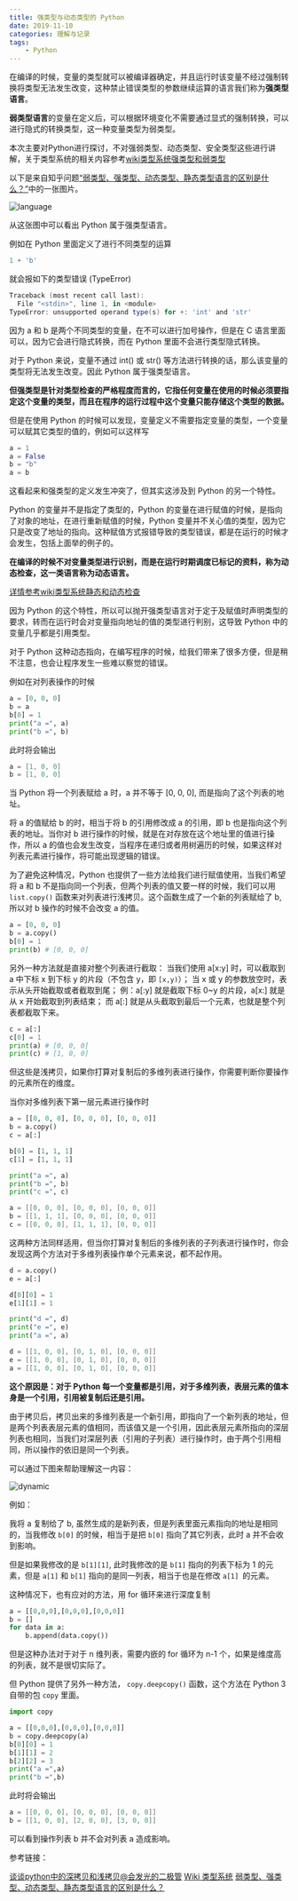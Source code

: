 ```yaml
---
title: 强类型与动态类型的 Python
date: 2019-11-10
categories: 理解与记录
tags:
    - Python
---
```


在编译的时候，变量的类型就可以被编译器确定，并且运行时该变量不经过强制转换将类型无法发生改变，这种禁止错误类型的参数继续运算的语言我们称为**强类型语言**。

**弱类型语言**的变量在定义后，可以根据环境变化不需要通过显式的强制转换，可以进行隐式的转换类型，这一种变量类型为弱类型。

本次主要对Python进行探讨，不对强弱类型、动态类型、安全类型这些进行讲解，关于类型系统的相关内容参考[wiki类型系统强类型和弱类型](https://zh.wikipedia.org/wiki/%E9%A1%9E%E5%9E%8B%E7%B3%BB%E7%B5%B1#%E5%BC%B7%E5%9E%8B%E5%88%A5%E5%92%8C%E5%BC%B1%E5%9E%8B%E5%88%A5)

<!-- more -->

以下是来自知乎问题[“弱类型、强类型、动态类型、静态类型语言的区别是什么？”](https://www.zhihu.com/question/19918532)中的一张图片。

![language](./lang.jpg)

从这张图中可以看出 Python 属于强类型语言。

例如在 Python 里面定义了进行不同类型的运算

```Python
1 + 'b'
```

就会报如下的类型错误 (TypeError)

```PowerShell
Traceback (most recent call last):
  File "<stdin>", line 1, in <module>
TypeError: unsupported operand type(s) for +: 'int' and 'str'
```

因为 a 和 b 是两个不同类型的变量，在不可以进行加号操作，但是在 C 语言里面可以，因为它会进行隐式转换，而在 Python 里面不会进行类型隐式转换。

对于 Python 来说，变量不通过 int() 或 str() 等方法进行转换的话，那么该变量的类型将无法发生改变。因此 Python 属于强类型语言。

**但强类型是针对类型检查的严格程度而言的，它指任何变量在使用的时候必须要指定这个变量的类型，而且在程序的运行过程中这个变量只能存储这个类型的数据。**

但是在使用 Python 的时候可以发现，变量定义不需要指定变量的类型，一个变量可以赋其它类型的值的，例如可以这样写

```Python
a = 1
a = False
b = "b"
a = b
```

这看起来和强类型的定义发生冲突了，但其实这涉及到 Python 的另一个特性。

Python 的变量并不是指定了类型的，Python 的变量在进行赋值的时候，是指向了对象的地址，在进行重新赋值的时候，Python 变量并不关心值的类型，因为它只是改变了地址的指向。这种赋值方式报错导致的类型错误，都是在运行的时候才会发生，包括上面举的例子的。

**在编译的时候不对变量类型进行识别，而是在运行时期调度已标记的资料，称为动态检查，这一类语言称为动态语言。**

[详情参考wiki类型系统静态和动态检查](https://zh.wikipedia.org/wiki/%E9%A1%9E%E5%9E%8B%E7%B3%BB%E7%B5%B1#%E9%9D%9C%E6%85%8B%E5%92%8C%E5%8B%95%E6%85%8B%E6%AA%A2%E6%9F%A5)

因为 Python 的这个特性，所以可以抛开强类型语言对于定于及赋值时声明类型的要求，转而在运行时会对变量指向地址的值的类型进行判别，这导致 Python 中的变量几乎都是引用类型。

对于 Python 这种动态指向，在编写程序的时候，给我们带来了很多方便，但是稍不注意，也会让程序发生一些难以察觉的错误。

例如在对列表操作的时候

```Python
a = [0, 0, 0]
b = a
b[0] = 1
print("a =", a)
print("b =", b)
```

此时将会输出

```PowerShell
a = [1, 0, 0]
b = [1, 0, 0]
```

当 Python 将一个列表赋给 a 时，a 并不等于 [0, 0, 0], 而是指向了这个列表的地址。

将 a 的值赋给 b 的时，相当于将 b 的引用修改成 a 的引用，即 b 也是指向这个列表的地址。当你对 b 进行操作的时候，就是在对存放在这个地址里的值进行操作，所以 a 的值也会发生改变，当程序在递归或者用树遍历的时候，如果这样对列表元素进行操作，将可能出现逻辑的错误。

为了避免这种情况，Python 也提供了一些方法给我们进行赋值使用，当我们希望将 a 和 b 不是指向同一个列表，但两个列表的值又要一样的时候，我们可以用 `list.copy()` 函数来对列表进行浅拷贝。这个函数生成了一个新的列表赋给了 b, 所以对 b 操作的时候不会改变 a 的值。

```Python
a = [0, 0, 0]
b = a.copy()
b[0] = 1
print(b) # [0, 0, 0]
```

另外一种方法就是直接对整个列表进行截取：
当我们使用 a[x:y] 时，可以截取到 a 中下标 x 到下标 y 的片段（不包含 y，即 `[x,y)`）；
当 x 或 y 的参数放空时，表示从头开始截取或者截取到尾；
例：a[:y] 就是截取下标 0~y 的片段，a[x:] 就是从 x 开始截取到列表结束；
而 a[:] 就是从头截取到最后一个元素，也就是整个列表都截取下来。

```Python
c = a[:]
c[0] = 1
print(a) # [0, 0, 0]
print(c) # [1, 0, 0]
```

但这些是浅拷贝，如果你打算对复制后的多维列表进行操作，你需要判断你要操作的元素所在的维度。

当你对多维列表下第一层元素进行操作时

```Python
a = [[0, 0, 0], [0, 0, 0], [0, 0, 0]]
b = a.copy()
c = a[:]

b[0] = [1, 1, 1]
c[1] = [1, 1, 1]

print("a =", a)
print("b =", b)
print("c =", c)
```

```PowerShell
a = [[0, 0, 0], [0, 0, 0], [0, 0, 0]]
b = [[1, 1, 1], [0, 0, 0], [0, 0, 0]]
c = [[0, 0, 0], [1, 1, 1], [0, 0, 0]]
```

这两种方法同样适用，但当你打算对复制后的多维列表的子列表进行操作时，你会发现这两个方法对于多维列表操作单个元素来说，都不起作用。

```Python
d = a.copy()
e = a[:]

d[0][0] = 1
e[1][1] = 1

print("d =", d)
print("e =", e)
print("a =", a)
```

```PowerShell
d = [[1, 0, 0], [0, 1, 0], [0, 0, 0]]
e = [[1, 0, 0], [0, 1, 0], [0, 0, 0]]
a = [[1, 0, 0], [0, 1, 0], [0, 0, 0]]
```

**这个原因是：对于 Python 每一个变量都是引用，对于多维列表，表层元素的值本身是一个引用，引用被复制后还是引用。**

由于拷贝后，拷贝出来的多维列表是一个新引用，即指向了一个新列表的地址，但是两个列表表层元素的值相同，而该值又是一个引用，因此表层元素所指向的深层列表也相同，当我们对深层列表（引用的子列表）进行操作时，由于两个引用相同，所以操作的依旧是同一个列表。

可以通过下图来帮助理解这一内容：

![dynamic](./introduce.jpg)

例如：

我将 a 复制给了 b, 虽然生成的是新列表，但是列表里面元素指向的地址是相同的，当我修改 `b[0]` 的时候，相当于是把 `b[0]` 指向了其它列表，此时 a 并不会收到影响。

但是如果我修改的是 `b[1][1]`, 此时我修改的是 `b[1]` 指向的列表下标为 1 的元素，但是 `a[1]` 和 `b[1]` 指向的是同一列表，相当于也是在修改 `a[1] `的元素。

这种情况下，也有应对的方法，用 for 循环来进行深度复制

```Python
a = [[0,0,0],[0,0,0],[0,0,0]]
b = []
for data in a:
    b.append(data.copy())
```

但是这种办法对于对于 n 维列表，需要内嵌的 for 循环为 n-1 个，如果是维度高的列表，就不是很切实际了。

但 Python 提供了另外一种方法， `copy.deepcopy()` 函数，这个方法在 Python 3 自带的包 `copy` 里面。

```Python
import copy

a = [[0,0,0],[0,0,0],[0,0,0]]
b = copy.deepcopy(a)
b[0][0] = 1
b[1][1] = 2
b[2][2] = 3
print("a =",a)
print("b =",b)
```

此时将会输出

```PowerShell
a = [[0, 0, 0], [0, 0, 0], [0, 0, 0]]
b = [[1, 0, 0], [2, 0, 0], [3, 0, 0]]
```

可以看到操作列表 b 并不会对列表 a 造成影响。

参考链接：

[谈谈python中的深拷贝和浅拷贝@会发光的二极管](https://www.jianshu.com/p/efa9dd51f5cc)
[Wiki 类型系统](https://zh.wikipedia.org/wiki/%E9%A1%9E%E5%9E%8B%E7%B3%BB%E7%B5%B1)
[弱类型、强类型、动态类型、静态类型语言的区别是什么？](https://www.zhihu.com/question/19918532)
